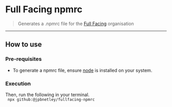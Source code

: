 # Full Facing npmrc
> Generates a .npmrc file for the [Full Facing](https://github.com/fullfacing) organisation 
___
## How to use

### Pre-requisites
- To generate a npmrc file, ensure [node](https://nodejs.org/en/download) is installed on your system.

### Execution
Then, run the following in your terminal.  
 ` npx github:@jpbnetley/fullfacing-npmrc`
